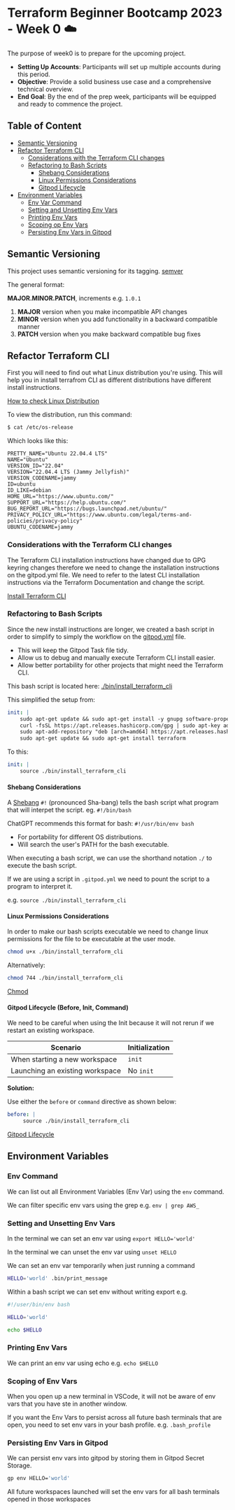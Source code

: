 # Terraform Beginner Bootcamp 2023 - Week 0 :cloud:

The purpose of week0 is to prepare for the upcoming project.

- **Setting Up Accounts**: Participants will set up multiple accounts during this period.
- **Objective**: Provide a solid business use case and a comprehensive technical overview.
- **End Goal**: By the end of the prep week, participants will be equipped and ready to commence the project.

## Table of Content
- [Semantic Versioning](#semantic-versioning)
- [Refactor Terraform CLI](#refactor-terraform-cli)
    - [Considerations with the Terraform CLI changes](#considerations-with-the-terraform-cli-changes)
    - [Refactoring to Bash Scripts](#refactoring-to-bash-scripts)
        - [Shebang Considerations](#shebang-considerations)
        - [Linux Permissions Considerations](#linux-permissions-considerations)
        - [Gitpod Lifecycle](#gitpod-lifecycle-before-init-command)
- [Environment Variables](#environment-variables)
    - [Env Var Command](#env-command)
    - [Setting and Unsetting Env Vars](#setting-and-unsetting-env-vars)
    - [Printing Env Vars](#printing-env-vars)
    - [Scoping op Env Vars](#scoping-of-env-vars)
    - [Persisting Env Vars in Gitpod](#persisting-env-vars-in-gitpod)



## Semantic Versioning

This project uses semantic versioning for its tagging. 
[semver](https://semver.org/)

The general format:

**MAJOR.MINOR.PATCH**, increments e.g. `1.0.1`
1. **MAJOR** version when you make incompatible API changes
2. **MINOR** version when you add functionality in a backward compatible manner
3. **PATCH** version when you make backward compatible bug fixes

## Refactor Terraform CLI

First you will need to find out what Linux distribution you're using. This will help you in install terrafrom CLI as different distributions have different install instructions. 

[How to check Linux Distribution](https://opensource.com/article/18/6/linux-version) 

To view the distribution, run this command:

```sh
$ cat /etc/os-release
```

Which looks like this:

```
PRETTY_NAME="Ubuntu 22.04.4 LTS"
NAME="Ubuntu"
VERSION_ID="22.04"
VERSION="22.04.4 LTS (Jammy Jellyfish)"
VERSION_CODENAME=jammy
ID=ubuntu
ID_LIKE=debian
HOME_URL="https://www.ubuntu.com/"
SUPPORT_URL="https://help.ubuntu.com/"
BUG_REPORT_URL="https://bugs.launchpad.net/ubuntu/"
PRIVACY_POLICY_URL="https://www.ubuntu.com/legal/terms-and-policies/privacy-policy"
UBUNTU_CODENAME=jammy
```

### Considerations with the Terraform CLI changes

The Terraform CLI installation instructions have changed due to GPG keyring changes therefore we need to change the installation instructions on the gitpod.yml file. We need to refer to the latest CLI installation instructions via the Terraform Documentation and change the script.

[Install Terraform CLI](https://developer.hashicorp.com/terraform/tutorials/aws-get-started/install-cli)

### Refactoring to Bash Scripts

Since the new install instructions are longer, we created a bash script in order to simplify to simply the workflow on the [gitpod.yml](.gitpod.yml) file.

- This will keep the Gitpod Task file  tidy.
- Allow us to debug and manually execute Terraform CLI install easier.
- Allow better portability for other projects that might need the Terraform CLI. 

This bash script is located here: [./bin/install_terraform_cli](./bin/install_terraform_cli)

This simplified the setup from:

```yaml
init: |
    sudo apt-get update && sudo apt-get install -y gnupg software-properties-common curl
    curl -fsSL https://apt.releases.hashicorp.com/gpg | sudo apt-key add -
    sudo apt-add-repository "deb [arch=amd64] https://apt.releases.hashicorp.com $(lsb_release -cs) main"
    sudo apt-get update && sudo apt-get install terraform
```

To this:

```yaml
init: |
    source ./bin/install_terraform_cli
```

#### Shebang Considerations

A [Shebang](https://en.wikipedia.org/wiki/Shebang_(Unix)) `#!` (pronounced Sha-bang) tells the bash script what program that will interpet the script. eg. `#!/bin/bash`

ChatGPT recommends this format for bash: `#!/usr/bin/env bash`

- For portability for different OS distributions.
- Will search the user's PATH for the bash executable.

When executing a bash script, we can use the shorthand notation `./` to execute the bash script. 

If we are using a script in `.gitpod.yml` we need to pount the script to a program to interpret it.

e.g. `source ./bin/install_terraform_cli`

#### Linux Permissions Considerations

In order to make our bash scripts executable we need to change linux permissions for the file to be executable at the user mode.

```sh
chmod u+x ./bin/install_terraform_cli
```

Alternatively:

```sh
chmod 744 ./bin/install_terraform_cli
```

[Chmod](https://en.wikipedia.org/wiki/Chmod)

#### Gitpod Lifecycle (Before, Init, Command)

We need to be careful when using the Init because it will not rerun if we restart an existing workspace.

| Scenario                          | Initialization   |
|-----------------------------------|------------------|
| When starting a new workspace     | `init`           |
| Launching an existing workspace   | No `init`        |

**Solution:**

Use either the `before` or `command` directive as shown below:


```yaml
before: |
     source ./bin/install_terraform_cli
```

[Gitpod Lifecycle](https://www.gitpod.io/docs/configure/workspaces/tasks)

## Environment Variables

### Env Command

We can list out all Environment Variables (Env Var) using the `env` command.

We can filter specific env vars using the grep e.g. `env | grep AWS_`

### Setting and Unsetting Env Vars

In the terminal we can set an env var using `export HELLO='world'`

In the terminal we can unset the env var using `unset HELLO`

We can set an env var temporarily when just running a command

```sh
HELLO='world' .bin/print_message
```

Within a bash script we can set env without writing export e.g. 

```sh
#!/user/bin/env bash

HELLO='world'

echo $HELLO
```

### Printing Env Vars

We can print an env var using echo e.g. `echo $HELLO`

### Scoping of Env Vars

When you open up a new terminal in VSCode, it will not be aware of env vars that you have ste in another window.

If you want the Env Vars to persist across all future bash terminals that are open, you need to set env vars in your bash profile. e.g. `.bash_profile`

### Persisting Env Vars in Gitpod

We can persist env vars into gitpod by storing them in Gitpod Secret Storage.

```sh
gp env HELLO='world'
```

All future workspaces launched will set the env vars for all bash terminals opened in those workspaces

